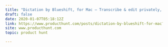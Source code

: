 ```yaml
---
title: "Dictation by Blueshift, for Mac — Transcribe & edit privately, w/ unlimited minutes on desktop"
draft: false
date: 2020-01-07T05:18:12Z
link: https://www.producthunt.com/posts/dictation-by-blueshift-for-mac?utm_medium=RSS&utm_source=hune
site: www.producthunt.com
topic: product hunt  

---
```

